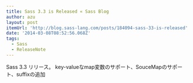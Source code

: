 ```yaml
---
title: Sass 3.3 is Released « Sass Blog
author: azu
layout: post
itemUrl: 'http://blog.sass-lang.com/posts/184094-sass-33-is-released'
date: '2014-03-08T08:52:56.068Z'
tags:
  - Sass
  - ReleaseNote
---
```

Sass 3.3 リリース。
key-valueなmap変数のサポート、SouceMapのサポート、suffixの追加
